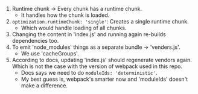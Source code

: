 1. Runtime chunk -> Every chunk has a runtime chunk.
   - It handles how the chunk is loaded.
2. `optimization.runtimeChunk: 'single'`: Creates a single runtime chunk.
   - Which would handle loading of all chunks.
3. Changing the content in 'index.js' and running again re-builds dependencies too.
4. To emit 'node_modules' things as a separate bundle -> 'venders.js'.
   - We use 'cacheGroups'.
5. According to docs, updating 'index.js' should regenerate vendors again.
   Which is not the case with the version of webpack used in this repo.
   - Docs says we need to do `moduleIds: 'deterministic'`.
   - My best guess is, webpack's smarter now and 'moduleIds' doesn't make a difference.
